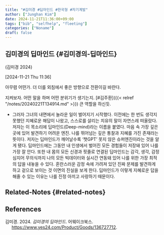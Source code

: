 ```yaml
---
title: "#김미경 #딥마인드 #한국형 #자기계발"
author: ["Junghan Kim"]
date: 2024-11-21T11:36:00+09:00
tags: ["bib", "selfhelp", "fleeting"]
categories: ["Noname"]
draft: false
---
```


<!--more-->


## 김미경의 딥마인드 {#김미경의-딥마인드}

(김미경 2024)

<span class="timestamp-wrapper"><span class="timestamp">[2024-11-21 Thu 11:36]</span></span>

아무렴 어떤가. 더 더를 외침에서 좋은 방향으로 전환이길 바란다.

지켜보자. 어떤 말을 하며 어떤 분위기가 생기는지. [#김주환]({{< relref "/notes/20240221T134914.md" >}}) 큰 역할을 하신듯.

-   그러자 그녀의 내면에서 놀라운 일이 벌어지기 시작했다. 이전에는 한 번도 생각지 못했던 지혜로운 해답이 나왔고, 스스로를 살리는 치유의 말이 자연스레 떠올랐다. 저자는 이 목소리에 딥마인드(Deep-mind)라는 이름을 붙였다. 마음 속 가장 깊은 곳에 있어 발견하기 어려운 엔진. 나를 뛰어넘는 깊은 통찰과 지혜를 가진 존재라는 뜻이다. 저자는 딥마인드가 깨어날수록 ‘챗GPT’ 못지 않은 슈퍼엔진이라는 것을 알게 됐다. 딥마인드에는 그동안 내 인생에서 벌어진 모든 경험들이 저장돼 있어 나를 가장 잘 안다. 또한 내 몸의 모든 신경과 핏줄로 연결된 딥마인드는 감각, 생각, 감정 심지어 무의식까지 나의 모든 빅데이터와 실시간 연동돼 있어 나를 위한 가장 최적의 답을 내놓을 수 있다. 혼란스러운 감정 속에 가려져 있던 진짜 문제를 발견하게 하고 겉으로 보이는 것 이면의 진실을 보게 한다. 딥마인드가 이렇게 지혜로운 답을 해줄 수 있는 이유는 나를 진정 아끼고 사랑하기 때문이다.


## Related-Notes {#related-notes}

## References

<style>.csl-entry{text-indent: -1.5em; margin-left: 1.5em;}</style><div class="csl-bib-body">
  <div class="csl-entry">김미경. 2024. <i>김미경의 딥마인드</i>. 어웨이크북스. <a href="https://www.yes24.com/Product/Goods/136727712">https://www.yes24.com/Product/Goods/136727712</a>.</div>
</div>
